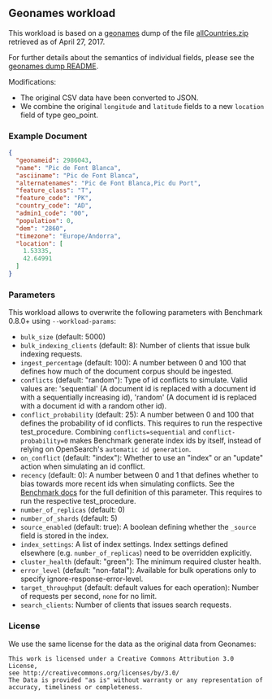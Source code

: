 ## Geonames workload

This workload is based on a [geonames](http://www.geonames.org/) dump of the file [allCountries.zip](http://download.geonames.org/export/dump/allCountries.zip) retrieved as of April 27, 2017.

For further details about the semantics of individual fields, please see the [geonames dump README](http://download.geonames.org/export/dump/readme.txt).

Modifications:

* The original CSV data have been converted to JSON.
* We combine the original `longitude` and `latitude` fields to a new `location` field of type geo_point.

### Example Document

```json
{
  "geonameid": 2986043,
  "name": "Pic de Font Blanca",
  "asciiname": "Pic de Font Blanca",
  "alternatenames": "Pic de Font Blanca,Pic du Port",
  "feature_class": "T",
  "feature_code": "PK",
  "country_code": "AD",
  "admin1_code": "00",
  "population": 0,
  "dem": "2860",
  "timezone": "Europe/Andorra",
  "location": [
    1.53335,
    42.64991
  ]
}
```

### Parameters

This workload allows to overwrite the following parameters with Benchmark 0.8.0+ using `--workload-params`:

* `bulk_size` (default: 5000)
* `bulk_indexing_clients` (default: 8): Number of clients that issue bulk indexing requests.
* `ingest_percentage` (default: 100): A number between 0 and 100 that defines how much of the document corpus should be ingested.
* `conflicts` (default: "random"): Type of id conflicts to simulate. Valid values are: 'sequential' (A document id is replaced with a document id with a sequentially increasing id), 'random' (A document id is replaced with a document id with a random other id).
* `conflict_probability` (default: 25): A number between 0 and 100 that defines the probability of id conflicts. This requires to run the respective test_procedure. Combining ``conflicts=sequential`` and ``conflict-probability=0`` makes Benchmark generate index ids by itself, instead of relying on OpenSearch's `automatic id generation`.
* `on_conflict` (default: "index"): Whether to use an "index" or an "update" action when simulating an id conflict.
* `recency` (default: 0): A number between 0 and 1 that defines whether to bias towards more recent ids when simulating conflicts. See the [Benchmark docs](https://github.com/opensearch-project/OpenSearch-Benchmark/blob/main/DEVELOPER_GUIDE.md) for the full definition of this parameter. This requires to run the respective test_procedure.
* `number_of_replicas` (default: 0)
* `number_of_shards` (default: 5)
* `source_enabled` (default: true): A boolean defining whether the `_source` field is stored in the index.
* `index_settings`: A list of index settings. Index settings defined elsewhere (e.g. `number_of_replicas`) need to be overridden explicitly.
* `cluster_health` (default: "green"): The minimum required cluster health.
* `error_level` (default: "non-fatal"): Available for bulk operations only to specify ignore-response-error-level.
* `target_throughput` (default: default values for each operation): Number of requests per second, `none` for no limit.
* `search_clients`: Number of clients that issues search requests.

### License

We use the same license for the data as the original data from Geonames:

```
This work is licensed under a Creative Commons Attribution 3.0 License,
see http://creativecommons.org/licenses/by/3.0/
The Data is provided "as is" without warranty or any representation of accuracy, timeliness or completeness.
```
